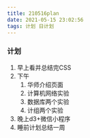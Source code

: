 ```yaml
---
title: 210516plan
date: 2021-05-15 23:02:56
tags: 计划 日计划
---
```


### 计划

1. 早上看并总结完CSS
2. 下午
   1. 华师介绍页面
   2. 计算机网络实验
   3. 数据库两个实验
   4. 计组两个实验
3. 晚上d3+微信小程序
4. 睡前计划总结一周